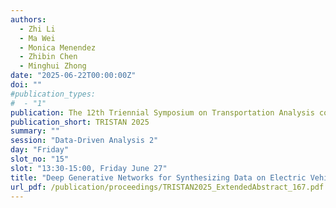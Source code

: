 ```yaml
---
authors:
  - Zhi Li
  - Ma Wei
  - Monica Menendez
  - Zhibin Chen
  - Minghui Zhong
date: "2025-06-22T00:00:00Z"
doi: ""
#publication_types:
#  - "1"
publication: The 12th Triennial Symposium on Transportation Analysis conference
publication_short: TRISTAN 2025
summary: ""
session: "Data-Driven Analysis 2"
day: "Friday"
slot_no: "15"
slot: "13:30-15:00, Friday June 27"
title: "Deep Generative Networks for Synthesizing Data on Electric Vehicle Driving and Charging Events"
url_pdf: /publication/proceedings/TRISTAN2025_ExtendedAbstract_167.pdf
---
```

